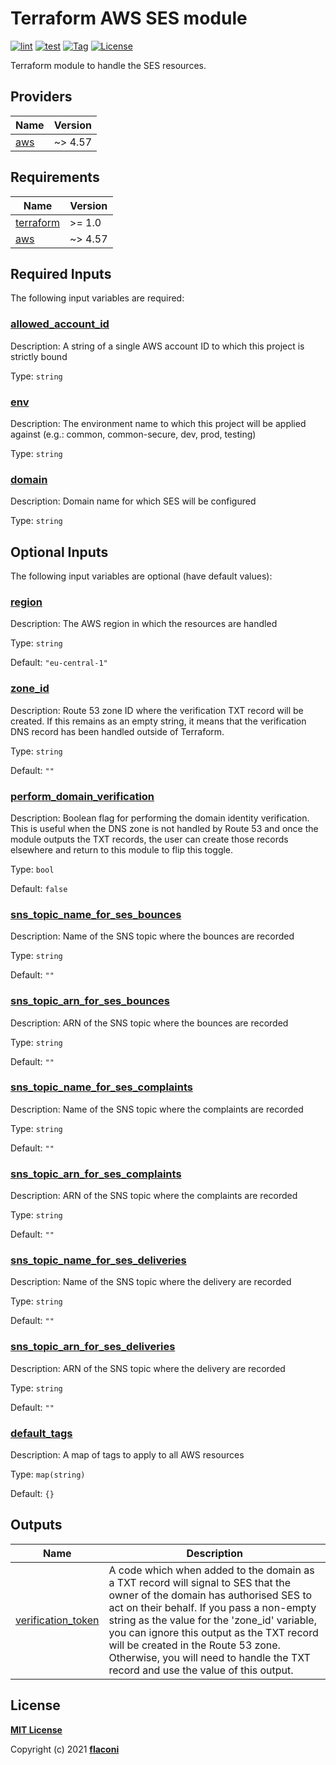 # Terraform AWS SES module

[![lint](https://github.com/flaconi/terraform-aws-ses/workflows/lint/badge.svg)](https://github.com/flaconi/terraform-aws-ses/actions?query=workflow%3Alint)
[![test](https://github.com/flaconi/terraform-aws-ses/workflows/test/badge.svg)](https://github.com/flaconi/terraform-aws-ses/actions?query=workflow%3Atest)
[![Tag](https://img.shields.io/github/tag/flaconi/terraform-aws-ses.svg)](https://github.com/flaconi/terraform-aws-ses/releases)
[![License](https://img.shields.io/badge/license-MIT-blue.svg)](https://opensource.org/licenses/MIT)

Terraform module to handle the SES resources.

<!-- TFDOCS_HEADER_START -->


<!-- TFDOCS_HEADER_END -->

<!-- TFDOCS_PROVIDER_START -->
## Providers

| Name | Version |
|------|---------|
| <a name="provider_aws"></a> [aws](#provider\_aws) | ~> 4.57 |

<!-- TFDOCS_PROVIDER_END -->

<!-- TFDOCS_REQUIREMENTS_START -->
## Requirements

| Name | Version |
|------|---------|
| <a name="requirement_terraform"></a> [terraform](#requirement\_terraform) | >= 1.0 |
| <a name="requirement_aws"></a> [aws](#requirement\_aws) | ~> 4.57 |

<!-- TFDOCS_REQUIREMENTS_END -->

<!-- TFDOCS_INPUTS_START -->
## Required Inputs

The following input variables are required:

### <a name="input_allowed_account_id"></a> [allowed\_account\_id](#input\_allowed\_account\_id)

Description: A string of a single AWS account ID to which this project is strictly bound

Type: `string`

### <a name="input_env"></a> [env](#input\_env)

Description: The environment name to which this project will be applied against (e.g.: common, common-secure, dev, prod, testing)

Type: `string`

### <a name="input_domain"></a> [domain](#input\_domain)

Description: Domain name for which SES will be configured

Type: `string`

## Optional Inputs

The following input variables are optional (have default values):

### <a name="input_region"></a> [region](#input\_region)

Description: The AWS region in which the resources are handled

Type: `string`

Default: `"eu-central-1"`

### <a name="input_zone_id"></a> [zone\_id](#input\_zone\_id)

Description: Route 53 zone ID where the verification TXT record will be created. If this remains as an empty string, it means that the verification DNS record has been handled outside of Terraform.

Type: `string`

Default: `""`

### <a name="input_perform_domain_verification"></a> [perform\_domain\_verification](#input\_perform\_domain\_verification)

Description: Boolean flag for performing the domain identity verification. This is useful when the DNS zone is not handled by Route 53 and once the module outputs the TXT records, the user can create those records elsewhere and return to this module to flip this toggle.

Type: `bool`

Default: `false`

### <a name="input_sns_topic_name_for_ses_bounces"></a> [sns\_topic\_name\_for\_ses\_bounces](#input\_sns\_topic\_name\_for\_ses\_bounces)

Description: Name of the SNS topic where the bounces are recorded

Type: `string`

Default: `""`

### <a name="input_sns_topic_arn_for_ses_bounces"></a> [sns\_topic\_arn\_for\_ses\_bounces](#input\_sns\_topic\_arn\_for\_ses\_bounces)

Description: ARN of the SNS topic where the bounces are recorded

Type: `string`

Default: `""`

### <a name="input_sns_topic_name_for_ses_complaints"></a> [sns\_topic\_name\_for\_ses\_complaints](#input\_sns\_topic\_name\_for\_ses\_complaints)

Description: Name of the SNS topic where the complaints are recorded

Type: `string`

Default: `""`

### <a name="input_sns_topic_arn_for_ses_complaints"></a> [sns\_topic\_arn\_for\_ses\_complaints](#input\_sns\_topic\_arn\_for\_ses\_complaints)

Description: ARN of the SNS topic where the complaints are recorded

Type: `string`

Default: `""`

### <a name="input_sns_topic_name_for_ses_deliveries"></a> [sns\_topic\_name\_for\_ses\_deliveries](#input\_sns\_topic\_name\_for\_ses\_deliveries)

Description: Name of the SNS topic where the delivery are recorded

Type: `string`

Default: `""`

### <a name="input_sns_topic_arn_for_ses_deliveries"></a> [sns\_topic\_arn\_for\_ses\_deliveries](#input\_sns\_topic\_arn\_for\_ses\_deliveries)

Description: ARN of the SNS topic where the delivery are recorded

Type: `string`

Default: `""`

### <a name="input_default_tags"></a> [default\_tags](#input\_default\_tags)

Description: A map of tags to apply to all AWS resources

Type: `map(string)`

Default: `{}`

<!-- TFDOCS_INPUTS_END -->

<!-- TFDOCS_OUTPUTS_START -->
## Outputs

| Name | Description |
|------|-------------|
| <a name="output_verification_token"></a> [verification\_token](#output\_verification\_token) | A code which when added to the domain as a TXT record will signal to SES that the owner of the domain has authorised SES to act on their behalf. If you pass a non-empty string as the value for the 'zone\_id' variable, you can ignore this output as the TXT record will be created in the Route 53 zone. Otherwise, you will need to handle the TXT record and use the value of this output. |

<!-- TFDOCS_OUTPUTS_END -->

## License

**[MIT License](LICENSE)**

Copyright (c) 2021 **[flaconi](https://github.com/flaconi)**
